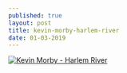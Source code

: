 ```yaml
---
published: true
layout: post
title: kevin-morby-harlem-river
date: 01-03-2019
---
```

[![Kevin Morby - Harlem River](http://img.youtube.com/vi/kk7t4LhKCw4/0.jpg)](http://www.youtube.com/watch?v=kk7t4LhKCw4 "Kevin Morby - Harlem River")
